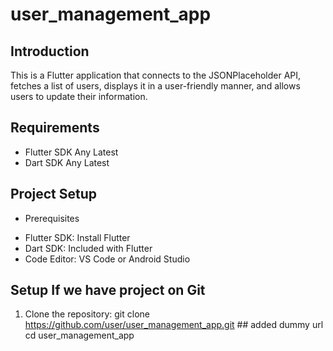 # user_management_app

## Introduction
This is a Flutter application that connects to the JSONPlaceholder API,
fetches a list of users, displays it in a user-friendly manner,
and allows users to update their information.

## Requirements
- Flutter SDK Any Latest
- Dart SDK Any Latest

## Project Setup
* Prerequisites
- Flutter SDK: Install Flutter
- Dart SDK: Included with Flutter
- Code Editor: VS Code or Android Studio

## Setup If we have project on Git
1. Clone the repository:
   git clone https://github.com/user/user_management_app.git ## added dummy url
   cd user_management_app